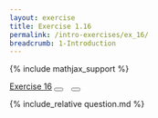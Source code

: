 ```yaml
---
layout: exercise
title: Exercise 1.16
permalink: /intro-exercises/ex_16/
breadcrumb: 1-Introduction
---
```


{% include mathjax_support %}

<div class="card">
<div class="card-header p-2">
<a href='ex_16/' class="p-2">Exercise 16</a>
<button type="button" class="btn btn-dark float-right" title="Solve this Exercise" onclick="solve('ex1.16');" href="#"><i id="ex1.16" class="fas fa-pen" style="color:white"></i></button>
<button type="button" class="btn btn-dark float-right" title="Edit this Question"  style="margin-left:10px; margin-right:10px;" onclick="upvote('ex1.16');" href="#"><i id="ex1.16" class="far fa-edit" style="color:white"></i></button>
</div>
<div class="card-body">
<p class="card-text">{% include_relative question.md %}</p>
</div>
</div>
<br>
